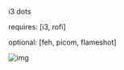 i3 dots

requires: [i3, rofi]

optional: [feh, picom, flameshot]

![img](https://i.imgur.com/TE1q05D.png)
